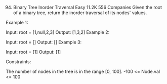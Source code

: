 ﻿94. Binary Tree Inorder Traversal
    Easy
    11.2K
    556
    Companies
    Given the root of a binary tree, return the inorder traversal of its nodes' values.



Example 1:


Input: root = [1,null,2,3]
Output: [1,3,2]
Example 2:

Input: root = []
Output: []
Example 3:

Input: root = [1]
Output: [1]


Constraints:

The number of nodes in the tree is in the range [0, 100].
-100 <= Node.val <= 100